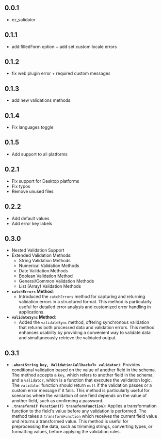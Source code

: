 ## 0.0.1
- ez_validator

## 0.1.1
- add filledForm option + add set custom locale errors

## 0.1.2
- fix web plugin error + required custom messages

## 0.1.3
- add new validations methods

## 0.1.4
- Fix languages toggle

## 0.1.5
- Add support to all platforms

## 0.2.1
- Fix support for Desktop platforms
- Fix typos
- Remove unused files

## 0.2.2
- Add default values
- Add error key labels

## 0.3.0
- Nested Validation Support
- Extended Validation Methods:
  - String Validation Methods
  - Numerical Validation Methods
  - Date Validation Methods
  - Boolean Validation Method
  - General/Common Validation Methods
  - List (Array) Validation Methods
- **`catchErrors` Method**:
  - Introduced the `catchErrors` method for capturing and returning validation errors in a structured format. This method is particularly useful for detailed error analysis and customized error handling in applications.
- **`validateSync` Method**:
    - Added the `validateSync` method, offering synchronous validation that returns both processed data and validation errors. This method enhances usability by providing a convenient way to validate data and simultaneously retrieve the validated output.
  
## 0.3.1
- **`.when(String key, ValidationCallback<T> validator)`**: Provides conditional validation based on the value of another field in the schema. The method accepts a `key`, which refers to another field in the schema, and a `validator`, which is a function that executes the validation logic. The `validator` function should return `null` if the validation passes or a custom error message if it fails. This method is particularly useful for scenarios where the validation of one field depends on the value of another field, such as confirming a password.
- **`.transform(T Function(T) transformFunction)`**: Applies a transformation function to the field's value before any validation is performed. The method takes a `transformFunction` which receives the current field value and returns a transformed value. This method is useful for preprocessing the data, such as trimming strings, converting types, or formatting values, before applying the validation rules.